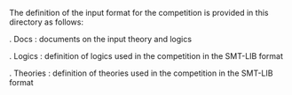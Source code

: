 
The definition of the input format for the competition is provided
in this directory as follows:

. Docs 		: documents on the input theory and logics
		  
. Logics	: definition of logics used in the competition in the SMT-LIB format

. Theories	: definition of theories used in the competition in the SMT-LIB format



